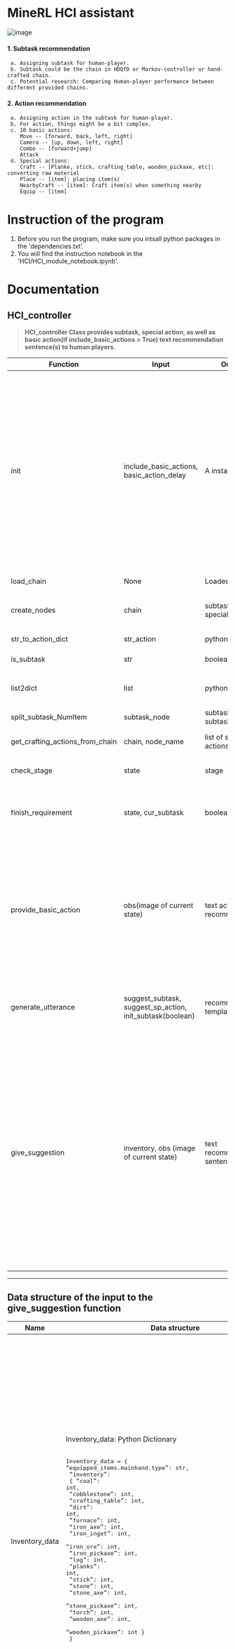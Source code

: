 #  **MineRL HCI assistant**
![image](https://user-images.githubusercontent.com/79228128/140317038-be80fe22-aa5b-47c5-8b64-ea035c2cea71.png)
#### 1. Subtask recommendation
     a. Assigning subtask for human-player.
     b. Subtask could be the chain in HDQfD or Markov-controller or hand-crafted chain.
     c. Potential research: Comparing Human-player performance between different provided chains.
#### 2. Action recommendation
     a. Assigning action in the subtask for human-player.
     b. For action, things might be a bit complex.
     c. 10 basic actions: 
        Move -- [forward, back, left, right]  
        Camera -- [up, down, left, right] 
        Combo -- [forward+jump] 
        Attack 
     d. Special actions:
        Craft -- [Planke, stick, crafting_table, wooden_pickaxe, etc]: converting raw material
        Place -- [item]: placing item(s)
        NearbyCraft -- [item]: Craft item(s) when something nearby
        Equip -- [item]


# **Instruction of the program**
1. Before you run the program, make sure you intsall python packages in the 'dependencies.txt'.
2. You will find the instruction notebook in the 'HCI/HCI_module_notebook.ipynb'.

# **Documentation**
## **HCI_controller**
> **HCI_controller Class provides subtask, special action, as well as basic action(if include_basic_actions = True) text  recommendation sentence(s) to human players.**


|Function|Input|Output|Description
|----|-------|-------|---------------------|
|init|include_basic_actions, basic_action_delay|A instance|Initialization of the class will do certain things once you create a new instance: <br>1. Load the chain, and initialze the subtask_nodes and special_actions lists according to the chain.<br> 2. set stage to 0 (stage will determine which stage we are on, and the HCI_controller will provide recommendation according to the `self.stage`)<br>3. if `include_basic_actions = True`, create an `HCI_basic_agents` instance and set delay ect.|
|load_chain|None|Loaded chain|Function to load MineRL chain under the `./HCI/`.|
|create_nodes|chain|subtasks, special_actions|method to initialize the class: output subtasks,special_actions given a chain|
|str_to_action_dict|str_action|python dict|convert string action to python dictionary.|
|is_subtask|str|boolean value|classify special actions and subtasks.|
|list2dict|list|python dict|Split the subtask_node to name of the subtask and its requirement of number.|
|split_subtask_NumItem|subtask_node|subtask_name, subtask_num|convert list to python dictionary.|
|get_crafting_actions_from_chain|chain, node_name|list of special actions|getting special actions from chain for subtask item.|
|check_stage|state|stage|Function to check which stage we are in according to the state.|
|finish_requirement|state, cur_subtask|boolean value|Function to check whether human player obtained sufficient item of current subtask given state and  current subtask|
|provide_basic_action|obs(image of current state)|text action recommendation|Function to provide basic action text recommendation given obs(image).<br> Notes: 1. This function will only be called if `include_basic_actions = True`.<br> 2. It will call `recommend_action` funtion in **HCI_basic_agents** class to provide basic actions given the subtask is one of the ['log', 'cobblestone'].|
|generate_utterance|suggest_subtask, suggest_sp_action, init_subtask(boolean)|recommendation template.|Function to generate recommendation template given suggest_subtask, suggest_sp_action and init_subtask(boolean).|
|give_suggestion|inventory, obs (image of current state)|text recommendation sentence|Function to assign suggestion to human player given inventory infomation.<br>Notes: In this function, we will <br>1. first check whether the game has been finished yet: `Obtained the IronPickaxe`.<br>2. determine if the current subtask has finished: obtained certain number of item in a subtask.<br>3. provide subtask and special action(s) according to the `self.stage`.<br>4. If `include_basic_actions = True`, call `provide_basic_action` funtion to capture the text action recommendation that MineRL agent gave.|
-----

## **Data structure of the input to the give_suggestion function**
|Name|<div style="width:500px">Data structure</div>|Description
|----|-------|-----|
|Inventory_data|Inventory_data: Python Dictionary<br><br><pre>Inventory_data = { “equipped_items.mainhand.type”: str,<br>                   “inventory”: <br>                          { “coal”: int,<br>                            “cobblestone”: int,<br>                            “crafting_table”: int,<br>                            “dirt”: int,<br>                            “furnace”: int,<br>                            “iron_axe”: int,<br>                            “iron_ingot”: int,<br>                            “iron_ore”: int,<br>                            “iron_pickaxe”: int,<br>                            “log”: int,<br>                            “planks”: int,<br>                            “stick”: int,<br>                            “stone”: int,<br>                            “stone_axe”: int,<br>                            “stone_pickaxe”: int,<br>                            “torch”: int,<br>                            “wooden_axe”: int,<br>                            “wooden_pickaxe”: int }<br>                  }|In general, Inventory_data contains the human player’s current inventory information and the mainhand equipped item type. <br><br>For example, the mainhand equipped item type could be any items in the inventory list(keys of inventory), such as coal, cobblestone, etc. To keep consistency, Items not in the inventory list can be considered as ‘others’. And no item in the mainhand will be ‘none’.<br><br>On the other hand, the inventory in the inventory_data is a python sub-dictionary containing 18 different item keys, and their values is python int.
-----
